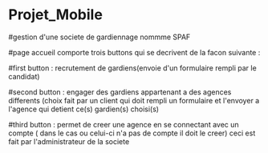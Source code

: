 # Projet_Mobile

#gestion d'une societe de gardiennage nommme SPAF 

#page accueil comporte trois buttons qui se decrivent de la facon suivante :

#first button : recrutement de gardiens(envoie d'un formulaire rempli par le candidat)

#second button : engager des gardiens appartenant a des agences differents (choix fait par un client qui doit rempli un formulaire et l'envoyer a l'agence qui detient ce(s) gardien(s) choisi(s)

#third button : permet de creer une agence en se connectant avec un compte ( dans le cas ou celui-ci n'a pas de compte il doit le creer) ceci est fait par  l'administrateur de la societe
